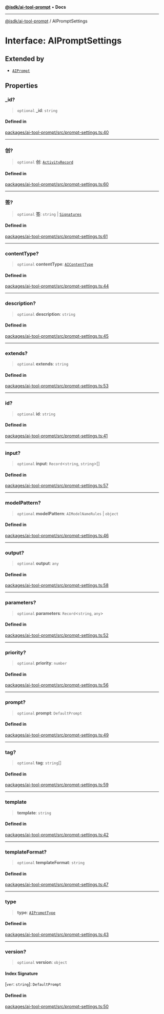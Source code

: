 [**@isdk/ai-tool-prompt**](../README.md) • **Docs**

***

[@isdk/ai-tool-prompt](../globals.md) / AIPromptSettings

# Interface: AIPromptSettings

## Extended by

- [`AIPrompt`](../classes/AIPrompt.md)

## Properties

### \_id?

> `optional` **\_id**: `string`

#### Defined in

[packages/ai-tool-prompt/src/prompt-settings.ts:40](https://github.com/isdk/ai-tool-prompt.js/blob/0136bd578ac5c79f75e3197311fc0252c414fe6f/src/prompt-settings.ts#L40)

***

### 创?

> `optional` **创**: [`ActivityRecord`](ActivityRecord.md)

#### Defined in

[packages/ai-tool-prompt/src/prompt-settings.ts:60](https://github.com/isdk/ai-tool-prompt.js/blob/0136bd578ac5c79f75e3197311fc0252c414fe6f/src/prompt-settings.ts#L60)

***

### 签?

> `optional` **签**: `string` \| [`Signatures`](Signatures.md)

#### Defined in

[packages/ai-tool-prompt/src/prompt-settings.ts:61](https://github.com/isdk/ai-tool-prompt.js/blob/0136bd578ac5c79f75e3197311fc0252c414fe6f/src/prompt-settings.ts#L61)

***

### contentType?

> `optional` **contentType**: [`AIContentType`](../type-aliases/AIContentType.md)

#### Defined in

[packages/ai-tool-prompt/src/prompt-settings.ts:44](https://github.com/isdk/ai-tool-prompt.js/blob/0136bd578ac5c79f75e3197311fc0252c414fe6f/src/prompt-settings.ts#L44)

***

### description?

> `optional` **description**: `string`

#### Defined in

[packages/ai-tool-prompt/src/prompt-settings.ts:45](https://github.com/isdk/ai-tool-prompt.js/blob/0136bd578ac5c79f75e3197311fc0252c414fe6f/src/prompt-settings.ts#L45)

***

### extends?

> `optional` **extends**: `string`

#### Defined in

[packages/ai-tool-prompt/src/prompt-settings.ts:53](https://github.com/isdk/ai-tool-prompt.js/blob/0136bd578ac5c79f75e3197311fc0252c414fe6f/src/prompt-settings.ts#L53)

***

### id?

> `optional` **id**: `string`

#### Defined in

[packages/ai-tool-prompt/src/prompt-settings.ts:41](https://github.com/isdk/ai-tool-prompt.js/blob/0136bd578ac5c79f75e3197311fc0252c414fe6f/src/prompt-settings.ts#L41)

***

### input?

> `optional` **input**: `Record`\<`string`, `string`\>[]

#### Defined in

[packages/ai-tool-prompt/src/prompt-settings.ts:57](https://github.com/isdk/ai-tool-prompt.js/blob/0136bd578ac5c79f75e3197311fc0252c414fe6f/src/prompt-settings.ts#L57)

***

### modelPattern?

> `optional` **modelPattern**: `AIModelNameRules` \| `object`

#### Defined in

[packages/ai-tool-prompt/src/prompt-settings.ts:46](https://github.com/isdk/ai-tool-prompt.js/blob/0136bd578ac5c79f75e3197311fc0252c414fe6f/src/prompt-settings.ts#L46)

***

### output?

> `optional` **output**: `any`

#### Defined in

[packages/ai-tool-prompt/src/prompt-settings.ts:58](https://github.com/isdk/ai-tool-prompt.js/blob/0136bd578ac5c79f75e3197311fc0252c414fe6f/src/prompt-settings.ts#L58)

***

### parameters?

> `optional` **parameters**: `Record`\<`string`, `any`\>

#### Defined in

[packages/ai-tool-prompt/src/prompt-settings.ts:52](https://github.com/isdk/ai-tool-prompt.js/blob/0136bd578ac5c79f75e3197311fc0252c414fe6f/src/prompt-settings.ts#L52)

***

### priority?

> `optional` **priority**: `number`

#### Defined in

[packages/ai-tool-prompt/src/prompt-settings.ts:56](https://github.com/isdk/ai-tool-prompt.js/blob/0136bd578ac5c79f75e3197311fc0252c414fe6f/src/prompt-settings.ts#L56)

***

### prompt?

> `optional` **prompt**: `DefaultPrompt`

#### Defined in

[packages/ai-tool-prompt/src/prompt-settings.ts:49](https://github.com/isdk/ai-tool-prompt.js/blob/0136bd578ac5c79f75e3197311fc0252c414fe6f/src/prompt-settings.ts#L49)

***

### tag?

> `optional` **tag**: `string`[]

#### Defined in

[packages/ai-tool-prompt/src/prompt-settings.ts:59](https://github.com/isdk/ai-tool-prompt.js/blob/0136bd578ac5c79f75e3197311fc0252c414fe6f/src/prompt-settings.ts#L59)

***

### template

> **template**: `string`

#### Defined in

[packages/ai-tool-prompt/src/prompt-settings.ts:42](https://github.com/isdk/ai-tool-prompt.js/blob/0136bd578ac5c79f75e3197311fc0252c414fe6f/src/prompt-settings.ts#L42)

***

### templateFormat?

> `optional` **templateFormat**: `string`

#### Defined in

[packages/ai-tool-prompt/src/prompt-settings.ts:47](https://github.com/isdk/ai-tool-prompt.js/blob/0136bd578ac5c79f75e3197311fc0252c414fe6f/src/prompt-settings.ts#L47)

***

### type

> **type**: [`AIPromptType`](../type-aliases/AIPromptType.md)

#### Defined in

[packages/ai-tool-prompt/src/prompt-settings.ts:43](https://github.com/isdk/ai-tool-prompt.js/blob/0136bd578ac5c79f75e3197311fc0252c414fe6f/src/prompt-settings.ts#L43)

***

### version?

> `optional` **version**: `object`

#### Index Signature

 \[`ver`: `string`\]: `DefaultPrompt`

#### Defined in

[packages/ai-tool-prompt/src/prompt-settings.ts:50](https://github.com/isdk/ai-tool-prompt.js/blob/0136bd578ac5c79f75e3197311fc0252c414fe6f/src/prompt-settings.ts#L50)
